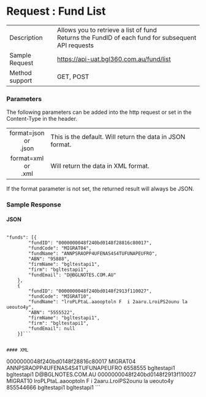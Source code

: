 # Request : Fund List

|  |  |
| -- | -- |
| Description | Allows you to retrieve a list of fund <br> Returns the FundID of each fund for subsequent API requests  |
| Sample Request| https://api-uat.bgl360.com.au/fund/list |
| Method support | GET, POST|

### Parameters


The following parameters can be added into the http request or set in the Content-Type in the header.

|  |  |
| :--: | -- |
| format=json <br> or <br> .json | This is the default. Will return the data in JSON format. |
| format=xml  <br> or <br> .xml | Will return the data in XML format. |

If the format parameter is not set, the returned result will always be JSON.

### Sample Response

#### JSON
```

"funds": [{
		"fundID": "0000000048f240bd0148f28816c80017",
		"fundCode": "MIGRAT04",
		"fundName": "ANNPSRAOPP4UFENAS4S4TUFUNAPEUFRO",
		"ABN": "95888",
		"firmName": "bgltestapi1",
		"firm": "bgltestapi1",
		"fundEmail": "D@BGLNOTES.COM.AU"
	},
	{
		"fundID": "0000000048f240bd0148f2913f110027",
		"fundCode": "MIGRAT10",
		"fundName": "lroPLPtaL.aaooptoln F  i 2aaru.LroiPS2ounu la ueouto4y",
		"ABN": "5555522",
		"firmName": "bgltestapi1",
		"firm": "bgltestapi1",
		"fundEmail": null
	}]```


#### XML

```
<root xmlns='http://www.bglcorp.com.au'>
  <Funds>
    <Fund>
      <FundID>0000000048f240bd0148f28816c80017</FundID>
      <FundCode>MIGRAT04</FundCode>
      <FundName>ANNPSRAOPP4UFENAS4S4TUFUNAPEUFRO</FundName>
      <ABN>6558555</ABN>
      <FirmName>bgltestapi1</FirmName>
      <Firm>bgltestapi1</Firm>
      <FundEmail>D@BGLNOTES.COM.AU</FundEmail>
    </Fund>
    <Fund>
      <FundID>0000000048f240bd0148f2913f110027</FundID>
      <FundCode>MIGRAT10</FundCode>
      <FundName>lroPLPtaL.aaooptoln F  i 2aaru.LroiPS2ounu la ueouto4y</FundName>
      <ABN>855544666</ABN>
      <FirmName>bgltestapi1</FirmName>
      <Firm>bgltestapi1</Firm>
      <FundEmail />
    </Fund>
  </Funds>
</root>```









